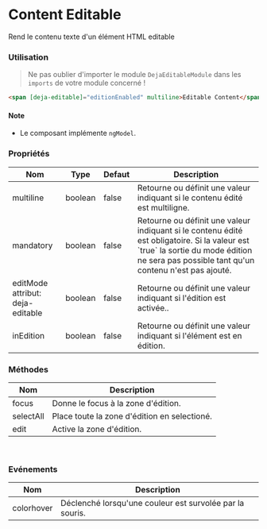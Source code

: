# Content Editable
Rend le contenu texte d'un élément HTML editable

### Utilisation 
> Ne pas oublier d'importer le module `DejaEditableModule` dans les `imports` de votre module concerné !

```html
<span [deja-editable]="editionEnabled" multiline>Editable Content</span>
```

#### Note
 - Le composant implémente `ngModel`.

### Propriétés

<table>
<thead>
<tr>
    <th>Nom</th>
    <th>Type</th>
    <th>Defaut</th>
    <th>Description</th>
</tr>
</thead>
<tbody>
<tr>
    <td>multiline</td>
    <td>boolean</td>
    <td>false</td>
    <td>Retourne ou définit une valeur indiquant si le contenu édité est multiligne.</td>
</tr>
<tr>
    <td>mandatory</td>
    <td>boolean</td>
    <td>false</td>
    <td>Retourne ou définit une valeur indiquant si le contenu édité est obligatoire. Si la valeur est `true` la sortie du mode édition ne sera pas possible tant qu'un contenu n'est pas ajouté.</td>
</tr>
<tr>
    <td>editMode<br>attribut: deja-editable</td>
    <td>boolean</td>
    <td>false</td>
    <td>Retourne ou définit une valeur indiquant si l'édition est activée..</td>
</tr>
<tr>
    <td>inEdition</td>
    <td>boolean</td>
    <td>false</td>
    <td>Retourne ou définit une valeur indiquant si l'élément est en édition.</td>
</tr>
</tbody>
</table>

### Méthodes

<table>
<thead>
<tr>
    <th>Nom</th>
    <th>Description</th>
</tr>
</thead>
<tbody>
<tr>
    <td>focus</td>
    <td>Donne le focus à la zone d'édition.</td>
</tr>
<tr>
    <td>selectAll</td>
    <td>Place toute la zone d'édition en selectioné.</td>
</tr>
<tr>
    <td>edit</td>
    <td>Active la zone d'édition.</td>
</tr>
</tbody>
</table>
<br>

### Evénements

<table>
<thead>
<tr>
    <th>Nom</th>
    <th>Description</th>
</tr>
</thead>
<tbody>
<tr>
    <td>colorhover</td>
    <td>Déclenché lorsqu'une couleur est survolée par la souris.</td>
</tr>
</tbody>
</table>
